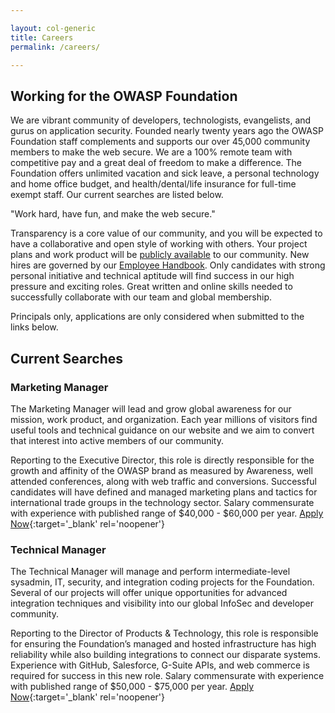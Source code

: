 ```yaml
---

layout: col-generic
title: Careers
permalink: /careers/

---
```


## Working for the OWASP Foundation

We are vibrant community of developers, technologists, evangelists, and gurus on application security. Founded nearly twenty years ago the OWASP Foundation staff complements and supports our over 45,000 community members to make the web secure. We are a 100% remote team with competitive pay and a great deal of freedom to make a difference. The Foundation offers unlimited vacation and sick leave, a personal technology and home office budget, and health/dental/life insurance for full-time exempt staff. Our current searches are listed below.

<p class="callout-mono right">"Work hard, have fun, and make the web secure."</p>

Transparency is a core value of our community, and you will be expected to have a collaborative and open style of working with others. Your project plans and work product will be [publicly available](/www-staff/) to our community. New hires are governed by our [Employee Handbook](/www-policy/employee/). Only candidates with strong personal initiative and technical aptitude will find success in our high pressure and exciting roles. Great written and online skills needed to successfully collaborate with our team and global membership. 

Principals only, applications are only considered when submitted to the links below.

## Current Searches

### Marketing Manager

The Marketing Manager will lead and grow global awareness for our mission, work product, and organization. Each year millions of visitors find useful tools and technical guidance on our website and we aim to convert that interest into active members of our community.

Reporting to the Executive Director, this role is directly responsible for the growth and affinity of the OWASP brand as measured by Awareness, well attended conferences, along with web traffic and conversions. Successful candidates will have defined and managed marketing plans and tactics for international trade groups in the technology sector. Salary commensurate with experience with published range of $40,000 - $60,000 per year. [Apply Now](https://owasp.wufoo.com/forms/employment-application/def/field18=Marketing%20Manager){:target='_blank' rel='noopener'}

### Technical Manager

The Technical Manager will manage and perform intermediate-level sysadmin, IT, security, and integration coding projects for the Foundation. Several of our projects will offer unique opportunities for advanced integration techniques and visibility into our global InfoSec and developer community.

Reporting to the Director of Products & Technology, this role is responsible for ensuring the Foundation’s managed and hosted infrastructure has high reliability while also building integrations to connect our disparate systems. Experience with GitHub, Salesforce, G-Suite APIs, and web commerce is required for success in this new role. Salary commensurate with experience with published range of $50,000 - $75,000 per year. [Apply Now](https://owasp.wufoo.com/forms/employment-application/def/field18=Technology%20Manager){:target='_blank' rel='noopener'}
